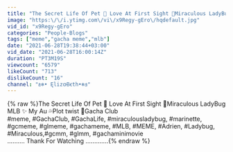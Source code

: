 ```yaml
---
title: "The Secret Life Of Pet 🦄 Love At First Sight 🌈Miraculous LadyBug MLB ✨ My Au 💦Plot twist 💎Gacha Club"
image: "https:\/\/i.ytimg.com\/vi\/x9Regy-gEro\/hqdefault.jpg"
vid_id: "x9Regy-gEro"
categories: "People-Blogs"
tags: ["meme","gacha meme","mlb"]
date: "2021-06-28T19:38:44+03:00"
vid_date: "2021-06-28T16:00:14Z"
duration: "PT3M19S"
viewcount: "6579"
likeCount: "713"
dislikeCount: "16"
channel: "ܧ❄• ĘlizꭤꞖꞓth•❄ܦ"
---
```

{% raw %}The Secret Life Of Pet 🦄 Love At First Sight 🌈Miraculous LadyBug MLB ✨ My Au 💦Plot twist 💎Gacha Club<br />#meme, #GachaClub, #GachaLife, #miraculousladybug, #marinette, #gcmeme, #glmeme, #gachameme, #MLB, #MEME, #Adrien, #Ladybug, #Miraculous,#gcmm, #glmm, #gachaminimovie<br />.......... Thank For Watching .............{% endraw %}
